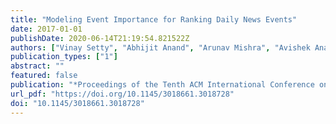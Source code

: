 ```yaml
---
title: "Modeling Event Importance for Ranking Daily News Events"
date: 2017-01-01
publishDate: 2020-06-14T21:19:54.821522Z
authors: ["Vinay Setty", "Abhijit Anand", "Arunav Mishra", "Avishek Anand"]
publication_types: ["1"]
abstract: ""
featured: false
publication: "*Proceedings of the Tenth ACM International Conference on Web Search and Data Mining, WSDM 2017, Cambridge, United Kingdom, February 6-10, 2017*"
url_pdf: "https://doi.org/10.1145/3018661.3018728"
doi: "10.1145/3018661.3018728"
---
```


